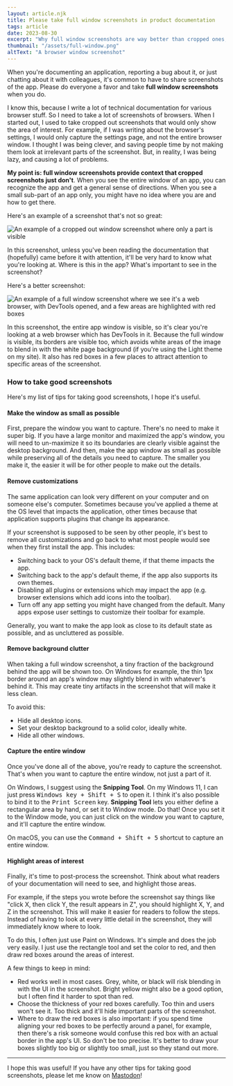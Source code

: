 ```yaml
---
layout: article.njk
title: Please take full window screenshots in product documentation
tags: article
date: 2023-08-30
excerpt: "Why full window screenshots are way better than cropped ones, and how to take good screenshots to communicate effectively about your app"
thumbnail: "/assets/full-window.png"
altText: "A browser window screenshot"
---
```

When you're documenting an application, reporting a bug about it, or just chatting about it with colleagues, it's common to have to share screenshots of the app. Please do everyone a favor and take **full window screenshots** when you do.

I know this, because I write a lot of technical documentation for various browser stuff. So I need to take a lot of screenshots of browsers. When I started out, I used to take cropped out screenshots that would only show the area of interest. For example, if I was writing about the browser's settings, I would only capture the settings page, and not the entire browser window. I thought I was being clever, and saving people time by not making them look at irrelevant parts of the screenshot. But, in reality, I was being lazy, and causing a lot of problems.

**My point is: full window screenshots provide context that cropped screenshots just don't**. When you see the entire window of an app, you can recognize the app and get a general sense of directions. When you see a small sub-part of an app only, you might have no idea where you are and how to get there.

Here's an example of a screenshot that's not so great:

<div class="no-border">

![An example of a cropped out window screenshot where only a part is visible](/assets/bad-window-screenshot.png)

</div>

In this screenshot, unless you've been reading the documentation that (hopefully) came before it with attention, it'll be very hard to know what you're looking at. Where is this in the app? What's important to see in the screenshot?

Here's a better screenshot:

<div class="no-border">

![An example of a full window screenshot where we see it's a web browser, with DevTools opened, and a few areas are highlighted with red boxes](/assets/good-window-screenshot.png)

</div>

In this screenshot, the entire app window is visible, so it's clear you're looking at a web browser which has DevTools in it. Because the full window is visible, its borders are visible too, which avoids white areas of the image to blend in with the white page background (if you're using the Light theme on my site). It also has red boxes in a few places to attract attention to specific areas of the screenshot.

### How to take good screenshots

Here's my list of tips for taking good screenshots, I hope it's useful.

#### Make the window as small as possible

First, prepare the window you want to capture. There's no need to make it super big. If you have a large monitor and maximized the app's window, you will need to un-maximize it so its boundaries are clearly visible against the desktop background. And then, make the app window as small as possible while preserving all of the details you need to capture. The smaller you make it, the easier it will be for other people to make out the details.

#### Remove customizations

The same application can look very different on your computer and on someone else's computer. Sometimes because you've applied a theme at the OS level that impacts the application, other times because that application supports plugins that change its appearance.

If your screenshot is supposed to be seen by other people, it's best to remove all customizations and go back to what most people would see when they first install the app. This includes:

* Switching back to your OS's default theme, if that theme impacts the app.
* Switching back to the app's default theme, if the app also supports its own themes.
* Disabling all plugins or extensions which may impact the app (e.g. browser extensions which add icons into the toolbar).
* Turn off any app setting you might have changed from the default. Many apps expose user settings to customize their toolbar for example.

Generally, you want to make the app look as close to its default state as possible, and as uncluttered as possible.

#### Remove background clutter

When taking a full window screenshot, a tiny fraction of the background behind the app will be shown too. On Windows for example, the thin 1px border around an app's window may slightly blend in with whatever's behind it. This may create tiny artifacts in the screenshot that will make it less clean.

To avoid this:

* Hide all desktop icons.
* Set your desktop background to a solid color, ideally white.
* Hide all other windows.

#### Capture the entire window

Once you've done all of the above, you're ready to capture the screenshot. That's when you want to capture the entire window, not just a part of it.

On Windows, I suggest using the **Snipping Tool**. On my Windows 11, I can just press <kbd>Windows key + Shift + S</kbd> to open it. I think it's also possible to bind it to the <kbd>Print Screen</kbd> key. **Snipping Tool** lets you either define a rectangular area by hand, or set it to Window mode. Do that! Once you set it to the Window mode, you can just click on the window you want to capture, and it'll capture the entire window.

On macOS, you can use the <kbd>Command + Shift + 5</kbd> shortcut to capture an entire window.

#### Highlight areas of interest

Finally, it's time to post-process the screenshot. Think about what readers of your documentation will need to see, and highlight those areas.

For example, if the steps you wrote before the screenshot say things like "click X, then click Y, the result appears in Z", you should highlight X, Y, and Z in the screenshot. This will make it easier for readers to follow the steps. Instead of having to look at every little detail in the screenshot, they will immediately know where to look.

To do this, I often just use Paint on Windows. It's simple and does the job very easily. I just use the rectangle tool and set the color to red, and then draw red boxes around the areas of interest.

A few things to keep in mind:

* Red works well in most cases. Grey, white, or black will risk blending in with the UI in the screenshot. Bright yellow might also be a good option, but I often find it harder to spot than red.
* Choose the thickness of your red boxes carefully. Too thin and users won't see it. Too thick and it'll hide important parts of the screenshot.
* Where to draw the red boxes is also important: if you spend time aligning your red boxes to be perfectly around a panel, for example, then there's a risk someone would confuse this red box with an actual border in the app's UI. So don't be too precise. It's better to draw your boxes slightly too big or slightly too small, just so they stand out more.

---

I hope this was useful! If you have any other tips for taking good screenshots, please let me know on [Mastodon](https://mas.to/@patrickbrosset)!
